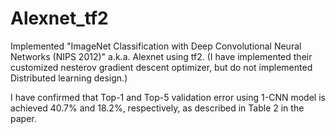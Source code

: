 # Alexnet_tf2
Implemented "ImageNet Classification with Deep Convolutional Neural Networks (NIPS 2012)" a.k.a. Alexnet using tf2.
(I have implemented their customized nesterov gradient descent optimizer, but do not implemented Distributed learning design.)

I have confirmed that Top-1 and Top-5 validation error using 1-CNN model is achieved 40.7% and 18.2%, respectively, as described in Table 2 in the paper.
